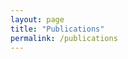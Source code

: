 ```yaml
---
layout: page
title: "Publications"
permalink: /publications
---
```



<script type="text/javascript" charset="utf-8">
	var pdpager =  {view:"pager",id:"pdpager",size:50, group:10};
	var popup = createPopup();
	webix.ui(createMainView());
